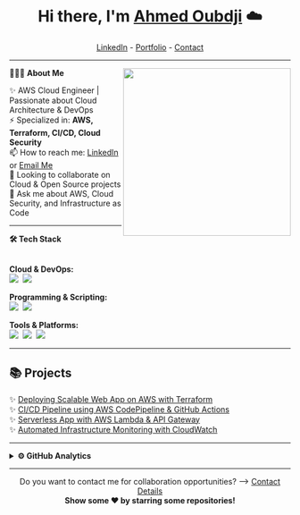 <h1 align="center"> Hi there, I'm <a href="#">Ahmed Oubdji</a> ☁️ </h1>

<!-- Header -->
<p align="center">
  <a href="#">LinkedIn</a> -
  <a href="#">Portfolio</a> -  
  <a href="#">Contact</a> 
</p>

---

👨🏻‍💻 **About Me**
<img src="https://raw.githubusercontent.com/your-username/your-username/main/assets/cloud.png" width="300px" align="right">  

✨ AWS Cloud Engineer | Passionate about Cloud Architecture & DevOps <br>
⚡ Specialized in: **AWS, Terraform, CI/CD, Cloud Security** <br>
📫 How to reach me: [LinkedIn](#) or [Email Me](#) <br>
👯 Looking to collaborate on Cloud & Open Source projects <br>
💬 Ask me about AWS, Cloud Security, and Infrastructure as Code <br>

---

<b>🛠 Tech Stack</b><br><br>

**Cloud & DevOps:**  
<img src="https://img.shields.io/badge/-AWS-FF9900?logo=amazonaws&logoColor=white&style=flat">&nbsp;
<img src="https://img.shields.io/badge/-Terraform-623CE4?logo=terraform&logoColor=white&style=flat">&nbsp;

**Programming & Scripting:**  
<img src="https://img.shields.io/badge/-Python-3776AB?logo=python&logoColor=white&style=flat">&nbsp;
<img src="https://img.shields.io/badge/-Bash-4EAA25?logo=gnu-bash&logoColor=white&style=flat">&nbsp;

**Tools & Platforms:**  
<img src="https://img.shields.io/badge/-Git-F05032?logo=git&logoColor=white&style=flat">&nbsp;
<img src="https://img.shields.io/badge/-Linux-FCC624?logo=linux&logoColor=black&style=flat">&nbsp;
<img src="https://img.shields.io/badge/-Jenkins-D24939?logo=jenkins&logoColor=white&style=flat">&nbsp;

---

## 📚 Projects
✨ [Deploying Scalable Web App on AWS with Terraform](#) <br>
✨ [CI/CD Pipeline using AWS CodePipeline & GitHub Actions](#) <br>
✨ [Serverless App with AWS Lambda & API Gateway](#) <br>
✨ [Automated Infrastructure Monitoring with CloudWatch](#) <br>

---

<details>
 <summary><b>⚙️ GitHub Analytics</b></summary>
 <br>
 <img src="https://github-readme-stats.vercel.app/api?username=your-username&show_icons=true&theme=tokyonight" />
 <img src="https://github-readme-stats.vercel.app/api/top-langs/?username=your-username&layout=compact&theme=tokyonight" />
</details>

---

<p align="center">
Do you want to contact me for collaboration opportunities? ⟶ <a href="#">Contact Details</a><br>
<b> Show some ❤️ by starring some repositories! </b>
</p>

 
